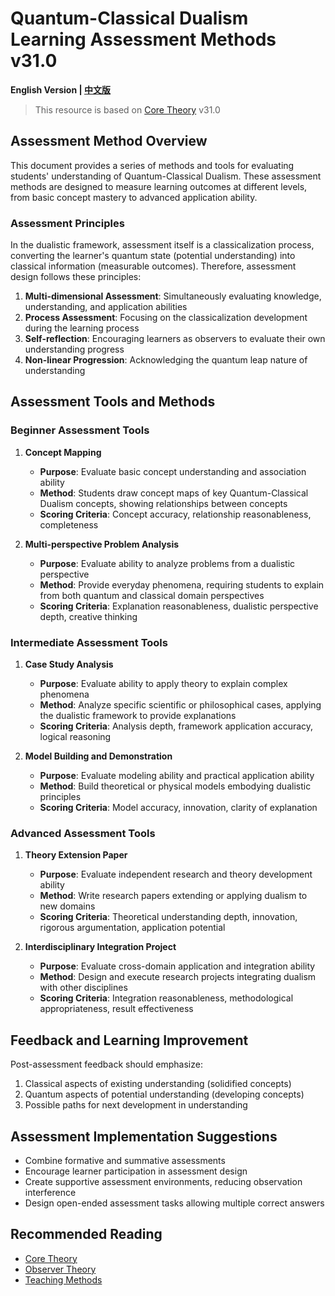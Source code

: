 # Quantum-Classical Dualism Learning Assessment Methods v31.0

**English Version | [中文版](assessment_methods.md)**

> This resource is based on [Core Theory](../../core_en.md) v31.0

## Assessment Method Overview

This document provides a series of methods and tools for evaluating students' understanding of Quantum-Classical Dualism. These assessment methods are designed to measure learning outcomes at different levels, from basic concept mastery to advanced application ability.

### Assessment Principles

In the dualistic framework, assessment itself is a classicalization process, converting the learner's quantum state (potential understanding) into classical information (measurable outcomes). Therefore, assessment design follows these principles:

1. **Multi-dimensional Assessment**: Simultaneously evaluating knowledge, understanding, and application abilities
2. **Process Assessment**: Focusing on the classicalization development during the learning process
3. **Self-reflection**: Encouraging learners as observers to evaluate their own understanding progress
4. **Non-linear Progression**: Acknowledging the quantum leap nature of understanding

## Assessment Tools and Methods

### Beginner Assessment Tools

1. **Concept Mapping**
   - **Purpose**: Evaluate basic concept understanding and association ability
   - **Method**: Students draw concept maps of key Quantum-Classical Dualism concepts, showing relationships between concepts
   - **Scoring Criteria**: Concept accuracy, relationship reasonableness, completeness

2. **Multi-perspective Problem Analysis**
   - **Purpose**: Evaluate ability to analyze problems from a dualistic perspective
   - **Method**: Provide everyday phenomena, requiring students to explain from both quantum and classical domain perspectives
   - **Scoring Criteria**: Explanation reasonableness, dualistic perspective depth, creative thinking

### Intermediate Assessment Tools

1. **Case Study Analysis**
   - **Purpose**: Evaluate ability to apply theory to explain complex phenomena
   - **Method**: Analyze specific scientific or philosophical cases, applying the dualistic framework to provide explanations
   - **Scoring Criteria**: Analysis depth, framework application accuracy, logical reasoning

2. **Model Building and Demonstration**
   - **Purpose**: Evaluate modeling ability and practical application ability
   - **Method**: Build theoretical or physical models embodying dualistic principles
   - **Scoring Criteria**: Model accuracy, innovation, clarity of explanation

### Advanced Assessment Tools

1. **Theory Extension Paper**
   - **Purpose**: Evaluate independent research and theory development ability
   - **Method**: Write research papers extending or applying dualism to new domains
   - **Scoring Criteria**: Theoretical understanding depth, innovation, rigorous argumentation, application potential

2. **Interdisciplinary Integration Project**
   - **Purpose**: Evaluate cross-domain application and integration ability
   - **Method**: Design and execute research projects integrating dualism with other disciplines
   - **Scoring Criteria**: Integration reasonableness, methodological appropriateness, result effectiveness

## Feedback and Learning Improvement

Post-assessment feedback should emphasize:

1. Classical aspects of existing understanding (solidified concepts)
2. Quantum aspects of potential understanding (developing concepts)
3. Possible paths for next development in understanding

## Assessment Implementation Suggestions

- Combine formative and summative assessments
- Encourage learner participation in assessment design
- Create supportive assessment environments, reducing observation interference
- Design open-ended assessment tasks allowing multiple correct answers

## Recommended Reading

- [Core Theory](../../core_en.md)
- [Observer Theory](../../formal_theory/formal_theory_observer_en.md)
- [Teaching Methods](teaching_methods.md)